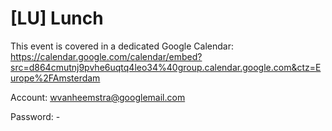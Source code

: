 # [LU] Lunch

This event is covered in a dedicated Google Calendar: https://calendar.google.com/calendar/embed?src=d864cmutnj9pvhe6uqtq4leo34%40group.calendar.google.com&ctz=Europe%2FAmsterdam

Account: wvanheemstra@googlemail.com 

Password: -

